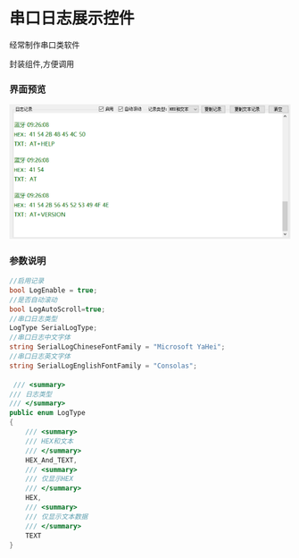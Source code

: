 # 串口日志展示控件

经常制作串口类软件

封装组件,方便调用

### 界面预览

![界面预览](https://github.com/itldg/ITLDG.SerialLog/raw/master/docs/main.png)

### 参数说明

```csharp
//启用记录
bool LogEnable = true;
//是否自动滚动
bool LogAutoScroll=true;
//串口日志类型
LogType SerialLogType;
//串口日志中文字体
string SerialLogChineseFontFamily = "Microsoft YaHei";
//串口日志英文字体
string SerialLogEnglishFontFamily = "Consolas";

 /// <summary>
/// 日志类型
/// </summary>
public enum LogType
{
    /// <summary>
    /// HEX和文本
    /// </summary>
    HEX_And_TEXT,
    /// <summary>
    /// 仅显示HEX
    /// </summary>
    HEX,
    /// <summary>
    /// 仅显示文本数据
    /// </summary>
    TEXT
}
```